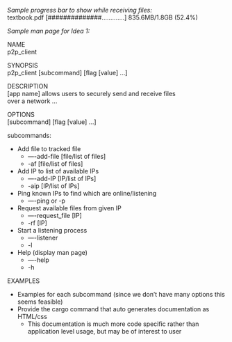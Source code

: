 *Sample progress bar to show while receiving files:*  
textbook.pdf \[\#\#\#\#\#\#\#\#\#\#\#\#\#\#.............\] 835.6MB/1.8GB (52.4%)

*Sample man page for Idea 1:*

NAME  
p2p\_client 

SYNOPSIS  
	p2p\_client \[subcommand\] \[flag \[value\] ...\]

DESCRIPTION  
	\[app name\] allows users to securely send and receive files   
over a network ...

OPTIONS  
\[subcommand\] \[flag \[value\] ...\]

subcommands:

* Add file to tracked file   
  * —-add-file \[file/list of files\]  
  * \-af \[file/list of files\]  
* Add IP to list of available IPs  
  * —-add-IP \[IP/list of IPs\]  
  * \-aip \[IP/list of IPs\]  
* Ping known IPs to find which are online/listening  
  * —-ping or \-p  
* Request available files from given IP  
  * —-request\_file \[IP\]  
  * \-rf \[IP\]  
* Start a listening process  
  * —-listener  
  * \-l  
* Help (display man page)  
  * —-help  
  * \-h

EXAMPLES

* Examples for each subcommand (since we don’t have many options this seems feasible)  
* Provide the cargo command that auto generates documentation as HTML/css   
  * This documentation is much more code specific rather than application level usage, but may be of interest to user
